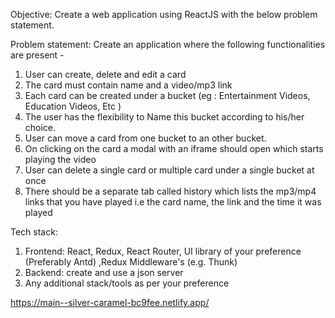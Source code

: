 Objective:
Create a web application using ReactJS with the below problem statement.

Problem statement:
Create an application where the following functionalities are present -
1. User can create, delete and edit a card
2. The card must contain name and a video/mp3 link
3. Each card can be created under a bucket (eg : Entertainment Videos, Education Videos, Etc )
4. The user has the flexibility to Name this bucket according to his/her choice.
5. User can move a card from one bucket to an other bucket.
6. On clicking on the card a modal with an iframe should open which starts playing the video
7. User can delete a single card or multiple card under a single bucket at once
8. There should be a separate tab called history which lists the mp3/mp4 links that you have
played i.e the card name, the link and the time it was played

Tech stack:
1. Frontend: React, Redux, React Router, UI library of your preference (Preferably Antd) ,Redux
Middleware's (e.g. Thunk)
2. Backend: create and use a json server
3. Any additional stack/tools as per your preference



https://main--silver-caramel-bc9fee.netlify.app/